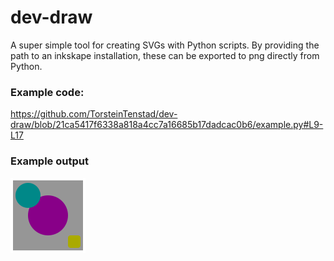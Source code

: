 # dev-draw
A super simple tool for creating SVGs with Python scripts.
By providing the path to an inkskape installation, these can be exported to png directly from Python.

### Example code:

https://github.com/TorsteinTenstad/dev-draw/blob/21ca5417f6338a818a4cc7a16685b17dadcac0b6/example.py#L9-L17

### Example output
![Alt text](example_export.png?raw=true "example_export.png")
